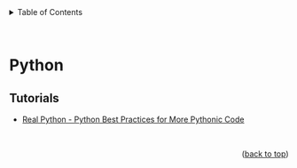 <div id="top"></div>

<details>
  <summary>Table of Contents</summary>
  <ul>
    <li><a href="#tutorials">Tutorials</a></li>
  </ul>
</details>

&nbsp;

# Python

## Tutorials

- [Real Python - Python Best Practices for More Pythonic Code](https://realpython.com/tutorials/best-practices/)

&nbsp;

<p align="right">(<a href="#top">back to top</a>)</p>
